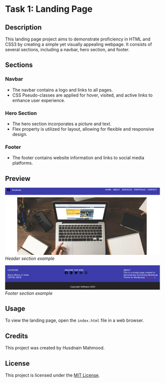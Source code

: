 # Task 1: Landing Page

## Description
This landing page project aims to demonstrate proficiency in HTML and CSS3 by creating a simple yet visually appealing webpage. It consists of several sections, including a navbar, hero section, and footer.

## Sections

### Navbar
- The navbar contains a logo and links to all pages.
- CSS Pseudo-classes are applied for hover, visited, and active links to enhance user experience.

### Hero Section
- The hero section incorporates a picture and text.
- Flex property is utilized for layout, allowing for flexible and responsive design.

### Footer
- The footer contains website information and links to social media platforms.

## Preview

![Header](Task1/header.png)
*Header section example*


![Footer](Task1/footer.png)
*Footer section example*

## Usage
To view the landing page, open the `index.html` file in a web browser.

## Credits
This project was created by Husdnain Mahmood.

## License
This project is licensed under the [MIT License](LICENSE).